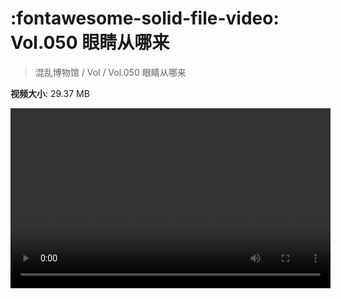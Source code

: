 # :fontawesome-solid-file-video: Vol.050 眼睛从哪来

> 混乱博物馆 / Vol / Vol.050 眼睛从哪来

**视频大小**: 29.37 MB

<video id="V-5384493541a111e9407b9b4c3efeef64" width="512" height="288" preload="none" playsinline webkit-playsinline></video>